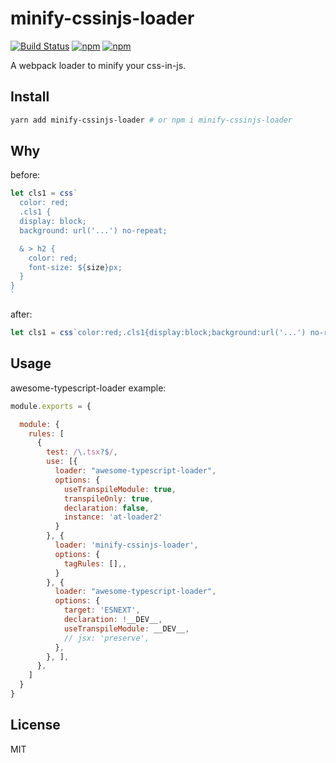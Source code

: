 # minify-cssinjs-loader


[![Build Status](https://travis-ci.org/hydux/minify-cssinjs-loader.svg?branch=master)](https://travis-ci.org/hydux/minify-cssinjs-loader) [![npm](https://img.shields.io/npm/v/minify-cssinjs-loader.svg)](https://www.npmjs.com/package/minify-cssinjs-loader) [![npm](https://img.shields.io/npm/dm/minify-cssinjs-loader.svg)](https://www.npmjs.com/package/minify-cssinjs-loader)

A webpack loader to minify your css-in-js.

## Install

```sh
yarn add minify-cssinjs-loader # or npm i minify-cssinjs-loader
```

## Why

before:
```js
let cls1 = css`
  color: red;
  .cls1 {
  display: block;
  background: url('...') no-repeat;

  & > h2 {
    color: red;
    font-size: ${size}px;
  }
}
`
```

after:
```js
let cls1 = css`color:red;.cls1{display:block;background:url('...') no-repeat;&>h2{color:red;font-size:${size}px;}}`
```

## Usage

awesome-typescript-loader example:

```js
module.exports = {

  module: {
    rules: [
      {
        test: /\.tsx?$/,
        use: [{
          loader: "awesome-typescript-loader",
          options: {
            useTranspileModule: true,
            transpileOnly: true,
            declaration: false,
            instance: 'at-loader2'
          }
        }, {
          loader: 'minify-cssinjs-loader',
          options: {
            tagRules: [],,
          }
        }, {
          loader: "awesome-typescript-loader",
          options: {
            target: 'ESNEXT',
            declaration: !__DEV__,
            useTranspileModule: __DEV__,
            // jsx: 'preserve',
          },
        }, ],
      },
    ]
  }
}

```

## License

MIT

